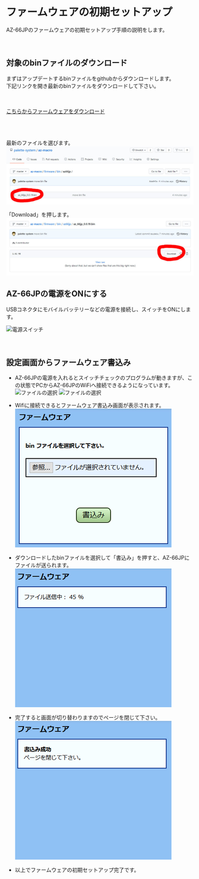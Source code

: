 # ファームウェアの初期セットアップ
AZ-66JPのファームウェアの初期セットアップ手順の説明をします。  
  <br><br>
  
## 対象のbinファイルのダウンロード
まずはアップデートするbinファイルをgithubからダウンロードします。  
下記リンクを開き最新のbinファイルをダウンロードして下さい。  
  <br><br>

[こちらからファームウェアをダウンロード](/firmware/bin/az66jp/)  
  <br><br><br>
  


最新のファイルを選びます。  
![ファイルの選択](/images/az66jp/firmware_select.jpg)  
  
  
「Download」を押します。  
![ファイルの選択](/images/az66jp/firmware_download.jpg)  
  
  
## AZ-66JPの電源をONにする
USBコネクタにモバイルバッテリーなどの電源を接続し、スイッチをONにします。

![電源スイッチ](/images/power_switch.jpg)  
<br><br>


  
## 設定画面からファームウェア書込み

- AZ-66JPの電源を入れるとスイッチチェックのプログラムが動きますが、この状態でPCからAZ-66JPのWiFiへ接続できるようになっています。
![ファイルの選択](/images/switch_check.jpg)
![ファイルの選択](/images/wifi_ap.jpg)
  
  
- Wifiに接続できるとファームウェア書込み画面が表示されます。  
![ファイルの選択](/images/firm_setup.jpg)  
  
  
- ダウンロードしたbinファイルを選択して「書込み」を押すと、AZ-66JPにファイルが送られます。
![ファイル送信中](/images/firm_setup_upload.jpg)  
  
  
- 完了すると画面が切り替わりますのでページを閉じて下さい。  
![完了](/images/firm_setup_comp.jpg)  
  
  
- 以上でファームウェアの初期セットアップ完了です。

